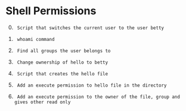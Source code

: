 # Shell Permissions 

0.		Script that switches the current user to the user betty

1.		whoami command

2. 		Find all groups the user belongs to

3. 		Change ownership of hello to betty 

4. 		Script that creates the hello file  

5. 		Add an execute permission to hello file in the directory  

6. 		Add an execute permission to the owner of the file, group and gives other read only